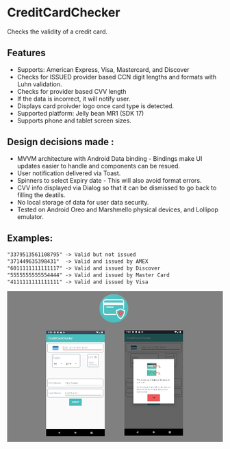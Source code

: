 # CreditCardChecker

Checks the validity of a credit card.


## Features

* Supports: American Express, Visa, Mastercard, and Discover
* Checks for ISSUED provider based CCN digit lengths and formats with Luhn validation.
* Checks for provider based CVV length
* If the data is incorrect, it will notify user.
* Displays card proivder logo once card type is detected.
* Supported platform: Jelly bean MR1 (SDK 17)
* Supports phone and tablet screen sizes.

## Design decisions made :
* MVVM architecture with Android Data binding - Bindings make UI updates easier to handle and components can be resued.
* User notification delivered via Toast.
* Spinners to select Expiry date - This will also avoid format errors.
* CVV info displayed via Dialog so that it can be dismissed to go back to filling the deatils.
* No local storage of data for user data security. 
* Tested on Android Oreo and Marshmello physical devices, and Lollipop emulator.

## Examples:
 
    "3379513561108795" -> Valid but not issued
    "371449635398431"  -> Valid and issued by AMEX
    "6011111111111117" -> Valid and issued by Discover
    "5555555555554444" -> Valid and issued by Master Card
    "4111111111111111" -> Valid and issued by Visa

![CCC App][CCC-app]

[CCC-app]: ./media/app_banner.jpg